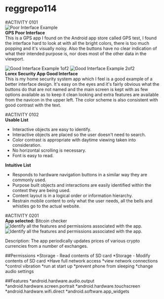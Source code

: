 # reggrepo114

#ACTIVITY 0101 <br>
![Poor Interface Example](/GPStest.png) <br>
**GPS Poor Interface** <br>
This is a GPS app I found on the Android app store called GPS test,
I found the interface hard to look at with all the bright colors, there is too much popping and it's visually noisy. Also the buttons have no clear indication of what their intended purpose is, nor does most of the other data in the viewport. <br>

![Good Interface Example 1of2](/Security1.jpg)
![Good Interface Example 2of2](/Security2.jpg) <br>
**Lorex Security App Good Interface** <br>
This is my home security system app which I feel is a good example of a better interface design. It's easy on the eyes and it's fairly obvious what the buttons do that are not named and the main screen is kept with as few options available as to keep it clean looking and extra features are available from the navicon in the upper left. The color scheme is also consistent with good contrast with the text.

#ACTIVITY 0102 <br>
**Usable List**
- Interactive objects are easy to identify.
- Interactive objects are placed so the user doesn't need to search.
- Color contrast is appropriate with daytime viewing taken into consideration.
- No horizontal scrolling is necessary.
- Font is easy to read.

**Intuitive List**
- Responds to hardware navigation buttons in a similar way they are commonly used.
- Purpose built objects and interactions are easily identified within the context they are being used.
- Content layout is in a logical order or information hierarchy.
- Restrain mobile content to only what the user needs, all the bells and whistles go to the actual website.

#ACTIVITY 0201 <br>
**App selected:** Bitcoin checker <br>
![Identify all the features and permissions associated with the app.](/btcChecker1.jpg)
![Identify all the features and permissions associated with the app.](/btcChecker2.jpg)<br>

Description: The app periodically updates prices of various crypto currencies from a number of exchanges.<br>

##Permissions
*Storage - Read contents of SD card
*Storage - Modify contents of SD card
*Have full network access
*view network connections
*control vibration
*run at start up
*prevent phone from sleeping
*change audio settings

##Features
*android.hardware.audio.output
*android.hardware.screen.portrait
*android.hardware.touchscreen
*android.hardware.wifi.direct
*android.software.app_widgets
